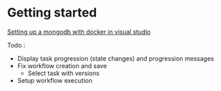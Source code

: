 # Getting started

[Setting up a mongodb with docker in visual studio](https://medium.com/@hugo_cesar45/asp-net-core-web-api-net-8-docker-mongodb-8fab9a54f72c)

Todo :
- Display task progression (state changes) and progression messages
- Fix workflow creation and save
    - Select task with versions
- Setup workflow execution
